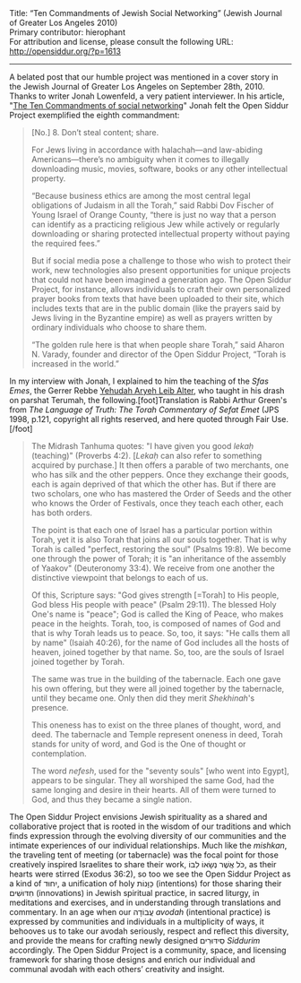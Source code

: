 <html>
<head></head>
<body>
Title: &#8220;Ten Commandments of Jewish Social Networking&#8221; (Jewish Journal of Greater Los Angeles 2010)<br />
Primary contributor: hierophant<br />
For attribution and license, please consult the following URL: <a href="http://opensiddur.org/?p=1613">http://opensiddur.org/?p=1613</a>
<p />
<hr />

A belated post that our humble project was mentioned in a cover story in the Jewish Journal of Greater Los Angeles on September 28th, 2010. Thanks to writer Jonah Lowenfeld, a very patient interviewer. In his article, "<a href="http://web.archive.org/web/20140106031708/http://www.jewishjournal.com/articles/print/the_ten_commandments_of_social_networking_20100928/">The Ten Commandments of social networking</a>" Jonah felt the Open Siddur Project exemplified the eighth commandment:

<blockquote>[No.] 8. Don’t steal content; share.

For Jews living in accordance with halachah—and law-abiding Americans—there’s no ambiguity when it comes to illegally downloading music, movies, software, books or any other intellectual property.

“Because business ethics are among the most central legal obligations of Judaism in all the Torah,” said Rabbi Dov Fischer of Young Israel of Orange County, “there is just no way that a person can identify as a practicing religious Jew while actively or regularly downloading or sharing protected intellectual property without paying the required fees.”

But if social media pose a challenge to those who wish to protect their work, new technologies also present opportunities for unique projects that could not have been imagined a generation ago. The Open Siddur Project, for instance, allows individuals to craft their own personalized prayer books from texts that have been uploaded to their site, which includes texts that are in the public domain (like the prayers said by Jews living in the Byzantine empire) as well as prayers written by ordinary individuals who choose to share them.

“The golden rule here is that when people share Torah,” said Aharon N. Varady, founder and director of the Open Siddur Project, “Torah is increased in the world.”</blockquote>

In my interview with Jonah, I explained to him the teaching of the <em>Sfas Emes</em>, the Gerrer Rebbe <a href="http://en.wikipedia.org/wiki/Yehudah_Aryeh_Leib_Alter">Yehudah Aryeh Leib Alter</a>, who taught in his drash on parshat Terumah, the following.[foot]Translation is Rabbi Arthur Green's from <em>The Language of Truth: The Torah Commentary of Sefat Emet</em> (JPS 1998, p.121, copyright all rights reserved, and here quoted through Fair Use.[/foot]

<blockquote>The Midrash Tanhuma quotes: "I have given you good <em>lekaḥ</em> (teaching)" (Proverbs 4:2). [<em>Lekaḥ</em> can also refer to something acquired by purchase.] It then offers a parable of two merchants, one who has silk and the other peppers. Once they exchange their goods, each is again deprived of that which the other has. But if there are two scholars, one who has mastered the Order of Seeds and the other who knows the Order of Festivals, once they teach each other, each has both orders.

The point is that each one of Israel has a particular portion within Torah, yet it is also Torah that joins all our souls together. That is why Torah is called "perfect, restoring the soul" (Psalms 19:8). We become one through the power of Torah; it is "an inheritance of the assembly of Yaakov" (Deuteronomy 33:4). We receive from one another the distinctive viewpoint that belongs to each of us.

Of this, Scripture says: "God gives strength [=Torah] to His people, God bless His people with peace" (Psalm 29:11). The blessed Holy One's name is "peace"; God is called the King of Peace, who makes peace in the heights. Torah, too, is composed of names of God and that is why Torah leads us to peace. So, too, it says: "He calls them all by name" (Isaiah 40:26), for the name of God includes all the hosts of heaven, joined together by that name. So, too, are the souls of Israel joined together by Torah.

The same was true in the building of the tabernacle. Each one gave his own offering, but they were all joined together by the tabernacle, until they became one. Only then did they merit <em>Shekhinah</em>'s presence. 

This oneness has to exist on the three planes of thought, word, and deed. The tabernacle and Temple represent oneness in deed, Torah stands for unity of word, and God is the One of thought or contemplation.

The word <em>nefesh</em>, used for the "seventy souls" [who went into Egypt], appears to be singular. They all worshiped the same God, had the same longing and desire in their hearts. All of them were turned to God, and thus they became a single nation.</blockquote>

The Open Siddur Project envisions Jewish spirituality as a shared and collaborative project that is rooted in the wisdom of our traditions and which finds expression through the evolving diversity of our communities and the intimate experiences of our individual relationships. Much like the <em>mishkan</em>, the traveling tent of meeting (or tabernacle) was the focal point for those creatively inspired Israelites to share their work, כֹּל אֲשֶׁר נְשָׂאוֹ לִבּוֹ, as their hearts were stirred (Exodus 36:2), so too we see the Open Siddur Project as a kind of יִחוּד, a unification of holy כַּוָּנוֹת (intentions) for those sharing their חִדּוּשִׁים (innovations) in Jewish spiritual practice, in sacred liturgy, in meditations and exercises, and in understanding through translations and commentary. In an age when our עֲבוֹדָה <em>avodah</em> (intentional practice) is expressed by communities and individuals in a multiplicity of ways, it behooves us to take our avodah seriously, respect and reflect this diversity, and provide the means for crafting newly designed סִידּוּרִים <em>Siddurim</em> accordingly. The Open Siddur Project is a community, space, and licensing framework for sharing those designs and enrich our individual and communal avodah with each others’ creativity and insight.
</body>
</html>